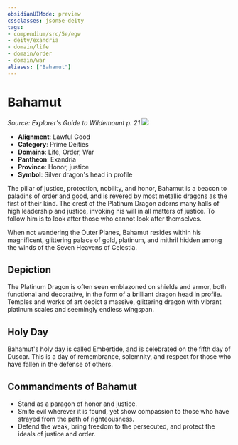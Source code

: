 ```yaml
---
obsidianUIMode: preview
cssclasses: json5e-deity
tags:
- compendium/src/5e/egw
- deity/exandria
- domain/life
- domain/order
- domain/war
aliases: ["Bahamut"]
---
```

# Bahamut
*Source: Explorer's Guide to Wildemount p. 21* 
![](/compendium/deities/img/egw-symbol-of-bahamut.webp#symbol)

- **Alignment**: Lawful Good
- **Category**: Prime Deities
- **Domains**: Life, Order, War
- **Pantheon**: Exandria
- **Province**: Honor, justice
- **Symbol**: Silver dragon's head in profile

The pillar of justice, protection, nobility, and honor, Bahamut is a beacon to paladins of order and good, and is revered by most metallic dragons as the first of their kind. The crest of the Platinum Dragon adorns many halls of high leadership and justice, invoking his will in all matters of justice. To follow him is to look after those who cannot look after themselves.

When not wandering the Outer Planes, Bahamut resides within his magnificent, glittering palace of gold, platinum, and mithril hidden among the winds of the Seven Heavens of Celestia.

## Depiction

The Platinum Dragon is often seen emblazoned on shields and armor, both functional and decorative, in the form of a brilliant dragon head in profile. Temples and works of art depict a massive, glittering dragon with vibrant platinum scales and seemingly endless wingspan.

## Holy Day

Bahamut's holy day is called Embertide, and is celebrated on the fifth day of Duscar. This is a day of remembrance, solemnity, and respect for those who have fallen in the defense of others.

## Commandments of Bahamut

- Stand as a paragon of honor and justice.  
- Smite evil wherever it is found, yet show compassion to those who have strayed from the path of righteousness.  
- Defend the weak, bring freedom to the persecuted, and protect the ideals of justice and order.